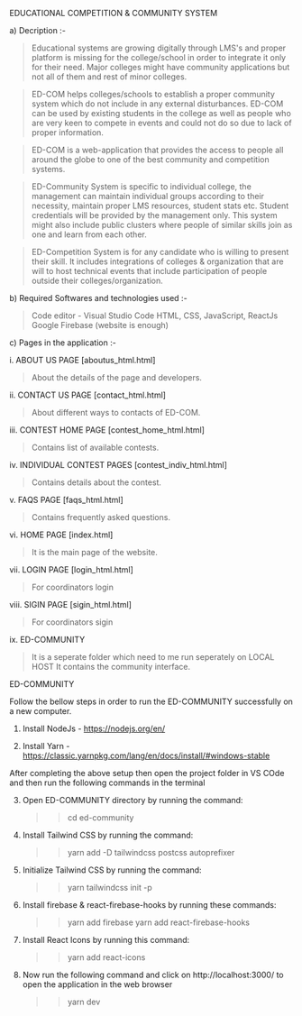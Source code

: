 

EDUCATIONAL COMPETITION & COMMUNITY SYSTEM

a) Decription :-
> Educational systems are growing digitally through LMS's and proper platform is 
missing for the college/school in order to integrate it only for their need. Major 
colleges might have community applications but not all of them and rest of 
minor colleges. 

> ED-COM helps colleges/schools to establish a proper community system which 
do not include in any external disturbances. ED-COM can be used by existing 
students in the college as well as people who are very keen to compete in 
events and could not do so due to lack of proper information. 

> ED-COM is a web-application that provides the access to people all around the 
globe to one of the best community and competition systems.

> ED-Community System is specific to individual college, the management can 
maintain individual groups according to their necessity, maintain proper LMS 
resources, student stats etc. Student credentials will be provided by the 
management only. This system might also include public clusters where 
people of similar skills join as one and learn from each other. 

> ED-Competition System is for any candidate who is willing to present their skill. 
It includes integrations of colleges & organization that are will to host technical 
events that include participation of people outside their colleges/organization.

b) Required Softwares and technologies used :-
> Code editor - Visual Studio Code
> HTML, CSS, JavaScript, ReactJs
> Google Firebase (website is enough)

c) Pages in the application :-

i. ABOUT US PAGE [aboutus_html.html]
> About the details of the page and developers.

ii. CONTACT US PAGE [contact_html.html]
> About different ways to contacts of ED-COM.

iii. CONTEST HOME PAGE [contest_home_html.html]
> Contains list of available contests.

iv. INDIVIDUAL CONTEST PAGES [contest_indiv_html.html]
> Contains details about the contest.

v. FAQS PAGE [faqs_html.html]
> Contains frequently asked questions.

vi. HOME PAGE [index.html]
> It is the main page of the website.

vii. LOGIN PAGE [login_html.html]
> For coordinators login

viii. SIGIN PAGE [sigin_html.html]
> For coordinators sigin

ix. ED-COMMUNITY
> It is a seperate folder which need to me run seperately on LOCAL HOST
> It contains the community interface.



ED-COMMUNITY 

Follow the bellow steps in order to run the ED-COMMUNITY successfully on a new computer.

1. Install NodeJs - https://nodejs.org/en/

2. Install Yarn - https://classic.yarnpkg.com/lang/en/docs/install/#windows-stable

After completing the above setup then open the project folder in VS COde and then run the following commands in the terminal

3. Open ED-COMMUNITY directory by running the command:
   >> cd ed-community

4. Install Tailwind CSS by running the command:
   >> yarn add -D tailwindcss postcss autoprefixer

5. Initialize Tailwind CSS  by running the command:
   >> yarn tailwindcss init -p

6. Install firebase & react-firebase-hooks by running these commands:
   >> yarn add firebase
   >> yarn add react-firebase-hooks

7. Install React Icons by running this command:
   >> yarn add react-icons

8. Now run the following command and click on http://localhost:3000/ to open the application in the web browser
   >> yarn dev
